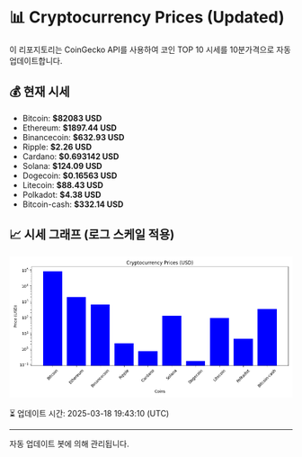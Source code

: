 
# 📊 Cryptocurrency Prices (Updated)

이 리포지토리는 CoinGecko API를 사용하여 코인 TOP 10 시세를 10분가격으로 자동 업데이트합니다.

## 💰 현재 시세
- Bitcoin: **$82083 USD**
- Ethereum: **$1897.44 USD**
- Binancecoin: **$632.93 USD**
- Ripple: **$2.26 USD**
- Cardano: **$0.693142 USD**
- Solana: **$124.09 USD**
- Dogecoin: **$0.16563 USD**
- Litecoin: **$88.43 USD**
- Polkadot: **$4.38 USD**
- Bitcoin-cash: **$332.14 USD**

## 📈 시세 그래프 (로그 스케일 적용)
![Crypto Prices](crypto_prices.png)

⏳ 업데이트 시간: 2025-03-18 19:43:10 (UTC)

---
자동 업데이트 봇에 의해 관리됩니다.
